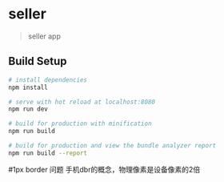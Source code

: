 # seller

> seller app

## Build Setup

``` bash
# install dependencies
npm install

# serve with hot reload at localhost:8080
npm run dev

# build for production with minification
npm run build

# build for production and view the bundle analyzer report
npm run build --report
```
#1px border 问题
手机dbr的概念，物理像素是设备像素的2倍

